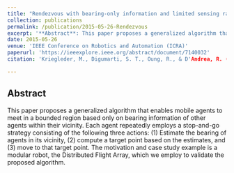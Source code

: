 ```yaml
---
title: "Rendezvous with bearing-only information and limited sensing range"
collection: publications
permalink: /publication/2015-05-26-Rendezvous
excerpt: '**Abstract**: This paper proposes a generalized algorithm that enables mobile agents to meet in a bounded region based only on bearing information of other agents within their vicinity. Each agent repeatedly employs a stop-and-go strategy consisting of the following three actions: 1. Estimate the bearing of agents in its vicinity, 2. compute a target point based on the estimates, and 3. move to that target point. The motivation and case study example is a modular robot, the Distributed Flight Array, which we employ to validate the proposed algorithm.'
date: 2015-05-26
venue: 'IEEE Conference on Robotics and Automation (ICRA)'
paperurl: 'https://ieeexplore.ieee.org/abstract/document/7140032'
citation: 'Kriegleder, M., Digumarti, S. T., Oung, R., & D'Andrea, R. (2015). &quot;Rendezvous with bearing-only information and limited sensing range.&quot; <i>IEEE Conference on Robotics and Automation</i>, 2015, pp. 5941-5947.'

---
```

## Abstract
This paper proposes a generalized algorithm that enables mobile agents to meet in a bounded region based only on bearing information of other agents within their vicinity. Each agent repeatedly employs a stop-and-go strategy consisting of the following three actions: (1) Estimate the bearing of agents in its vicinity, (2) compute a target point based on the estimates, and (3) move to that target point. The motivation and case study example is a modular robot, the Distributed Flight Array, which we employ to validate the proposed algorithm.
